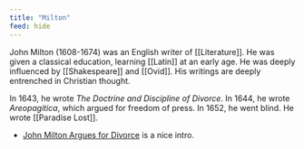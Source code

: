 ```yaml
---
title: "Milton"
feed: hide
---
```


John Milton (1608-1674) was an English writer of [[Literature]]. He was given a classical education, learning [[Latin]] at an early age. He was deeply influenced by [[Shakespeare]] and [[Ovid]]. His writings are deeply entrenched in Christian thought. 

In 1643, he wrote _The Doctrine and Discipline of Divorce_. In 1644, he wrote _Areopagitica_, which argued for freedom of press. In 1652, he went blind. He wrote [[Paradise Lost]]. 

* [John Milton Argues for Divorce](https://commonreader.wustl.edu/c/john-milton-argues-for-divorce/) is a nice intro. 